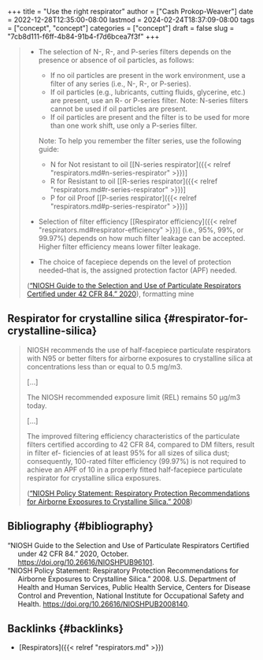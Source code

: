 +++
title = "Use the right respirator"
author = ["Cash Prokop-Weaver"]
date = 2022-12-28T12:35:00-08:00
lastmod = 2024-02-24T18:37:09-08:00
tags = ["concept", "concept"]
categories = ["concept"]
draft = false
slug = "7cb8d111-f6ff-4b84-91b4-f7d6bcea7f3f"
+++

> -   The selection of N-, R-, and P-series filters depends on the presence or absence of oil particles, as follows:
>
>     -   If no oil particles are present in the work environment, use a filter of any series (i.e., N-, R-, or P-series).
>     -   If oil particles (e.g., lubricants, cutting fluids, glycerine, etc.) are present, use an R- or P-series filter. Note: N-series filters cannot be used if oil particles are present.
>     -   If oil particles are present and the filter is to be used for more than one work shift, use only a P-series filter.
>
>     Note: To help you remember the filter series, use the following guide:
>
>     -   N for Not resistant to oil [[N-series respirator]({{< relref "respirators.md#n-series-respirator" >}})]
>     -   R for Resistant to oil [[R-series respirator]({{< relref "respirators.md#r-series-respirator" >}})]
>     -   P for oil Proof [[P-series respirator]({{< relref "respirators.md#p-series-respirator" >}})]
>
> -   Selection of filter efficiency [[Respirator efficiency]({{< relref "respirators.md#respirator-efficiency" >}})] (i.e., 95%, 99%, or 99.97%) depends on how much filter leakage can be accepted. Higher filter efficiency means lower filter leakage.
> -   The choice of facepiece depends on the level of protection needed–that is, the assigned protection factor (APF) needed.
>
> (<a href="#citeproc_bib_item_1">“NIOSH Guide to the Selection and Use of Particulate Respirators Certified under 42 CFR 84.” 2020</a>), formatting mine


## Respirator for crystalline silica {#respirator-for-crystalline-silica}

> NIOSH recommends the use of half-facepiece particulate respirators with N95 or better filters for airborne exposures to crystalline silica at concentrations less than or equal to 0.5 mg/m3.
>
> [...]
>
> The NIOSH recommended exposure limit (REL) remains 50 μg/m3 today.
>
> [...]
>
> The improved filtering efficiency characteristics of the particulate filters certified according to 42 CFR 84, compared to DM filters, result in filter ef- ficiencies of at least 95% for all sizes of silica dust; consequently, 100-rated filter efficiency (99.97%) is not required to achieve an APF of 10 in a properly fitted half-facepiece particulate respirator for crystalline silica exposures.
>
> (<a href="#citeproc_bib_item_2">“NIOSH Policy Statement: Respiratory Protection Recommendations for Airborne Exposures to Crystalline Silica.” 2008</a>)


## Bibliography {#bibliography}

<style>.csl-entry{text-indent: -1.5em; margin-left: 1.5em;}</style><div class="csl-bib-body">
  <div class="csl-entry"><a id="citeproc_bib_item_1"></a>“NIOSH Guide to the Selection and Use of Particulate Respirators Certified under 42 CFR 84.” 2020, October. <a href="https://doi.org/10.26616/NIOSHPUB96101">https://doi.org/10.26616/NIOSHPUB96101</a>.</div>
  <div class="csl-entry"><a id="citeproc_bib_item_2"></a>“NIOSH Policy Statement: Respiratory Protection Recommendations for Airborne Exposures to Crystalline Silica.” 2008. U.S. Department of Health and Human Services, Public Health Service, Centers for Disease Control and Prevention, National Institute for Occupational Safety and Health. <a href="https://doi.org/10.26616/NIOSHPUB2008140">https://doi.org/10.26616/NIOSHPUB2008140</a>.</div>
</div>


## Backlinks {#backlinks}

-   [Respirators]({{< relref "respirators.md" >}})
